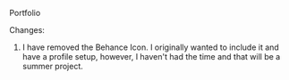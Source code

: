 Portfolio

Changes:

1. I have removed the Behance Icon. I originally wanted to include it and have a profile setup, however, I haven't had the time and that will be a summer project.
